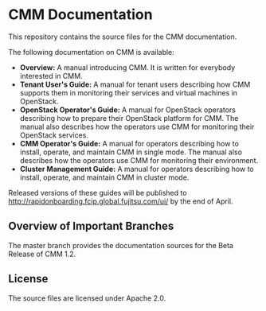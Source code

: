 # CMM Documentation

This repository contains the source files for the CMM documentation.

The following documentation on CMM is available: 

* **Overview:** A manual introducing CMM. It is written for everybody interested in CMM.
* **Tenant User's Guide:** A manual for tenant users describing how CMM supports them in monitoring their services and virtual machines in OpenStack.
* **OpenStack Operator's Guide:** A manual for OpenStack operators describing how to prepare their OpenStack platform for CMM. The manual also describes how the operators use CMM for monitoring their OpenStack services.
* **CMM Operator's Guide:** A manual for operators describing how to install, operate, and maintain CMM in single mode. The manual also describes how the operators use CMM for monitoring their environment.
* **Cluster Management Guide:** A manual for operators describing how to install, operate, and maintain CMM in cluster mode.

Released versions of these guides will be published to http://rapidonboarding.fcip.global.fujitsu.com/ui/ by the end of April.

## Overview of Important Branches ##

The master branch provides the documentation sources for the Beta Release of CMM 1.2.

## License ##

The source files are licensed under Apache 2.0.
